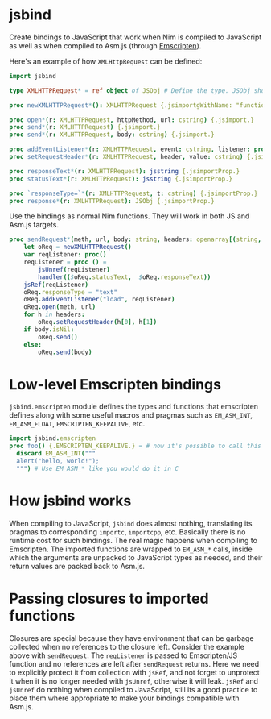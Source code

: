 # jsbind

Create bindings to JavaScript that work when Nim is compiled to JavaScript as well as when compiled to Asm.js (through [Emscripten](http://emscripten.org)).

Here's an example of how `XMLHttpRequest` can be defined:
```nim
import jsbind

type XMLHTTPRequest* = ref object of JSObj # Define the type. JSObj should be the root class for such types.

proc newXMLHTTPRequest*(): XMLHTTPRequest {.jsimportgWithName: "function(){return (window.XMLHttpRequest)?new XMLHttpRequest():new ActiveXObject('Microsoft.XMLHTTP')}".}

proc open*(r: XMLHTTPRequest, httpMethod, url: cstring) {.jsimport.}
proc send*(r: XMLHTTPRequest) {.jsimport.}
proc send*(r: XMLHTTPRequest, body: cstring) {.jsimport.}

proc addEventListener*(r: XMLHTTPRequest, event: cstring, listener: proc()) {.jsimport.}
proc setRequestHeader*(r: XMLHTTPRequest, header, value: cstring) {.jsimport.}

proc responseText*(r: XMLHTTPRequest): jsstring {.jsimportProp.}
proc statusText*(r: XMLHTTPRequest): jsstring {.jsimportProp.}

proc `responseType=`*(r: XMLHTTPRequest, t: cstring) {.jsimportProp.}
proc response*(r: XMLHTTPRequest): JSObj {.jsimportProp.}
```
Use the bindings as normal Nim functions. They will work in both JS and Asm.js targets.
```nim
proc sendRequest*(meth, url, body: string, headers: openarray[(string, string)], handler: Handler) =
    let oReq = newXMLHTTPRequest()
    var reqListener: proc()
    reqListener = proc () =
        jsUnref(reqListener)
        handler(($oReq.statusText,  $oReq.responseText))
    jsRef(reqListener)
    oReq.responseType = "text"
    oReq.addEventListener("load", reqListener)
    oReq.open(meth, url)
    for h in headers:
        oReq.setRequestHeader(h[0], h[1])
    if body.isNil:
        oReq.send()
    else:
        oReq.send(body)
```

# Low-level Emscripten bindings
`jsbind.emscripten` module defines the types and functions that emscripten defines along with some useful macros and pragmas such as `EM_ASM_INT`, `EM_ASM_FLOAT`, `EMSCRIPTEN_KEEPALIVE`, etc.
```nim
import jsbind.emscripten
proc foo() {.EMSCRIPTEN_KEEPALIVE.} = # now it's possible to call this function from JS
  discard EM_ASM_INT("""
  alert("hello, world!");
  """) # Use EM_ASM_* like you would do it in C
```

# How jsbind works
When compiling to JavaScript, `jsbind` does almost nothing, translating its pragmas to corresponding `importc`, `importcpp`, etc. Basically there is no runtime cost for such bindings. The real magic happens when compiling to Emscripten. The imported functions are wrapped to `EM_ASM_*` calls, inside which the arguments are unpacked to JavaScript types as needed, and their return values are packed back to Asm.js.

# Passing closures to imported functions
Closures are special because they have environment that can be garbage collected when no references to the closure left. Consider the example above with `sendRequest`. The `reqListener` is passed to Emscripten/JS function and no references are left after `sendRequest` returns. Here we need to explicitly protect it from collection with `jsRef`, and not forget to unprotect it when it is no longer needed with `jsUnref`, otherwise it will leak. `jsRef` and `jsUnref` do nothing when compiled to JavaScript, still its a good practice to place them where appropriate to make your bindings compatible with Asm.js.
